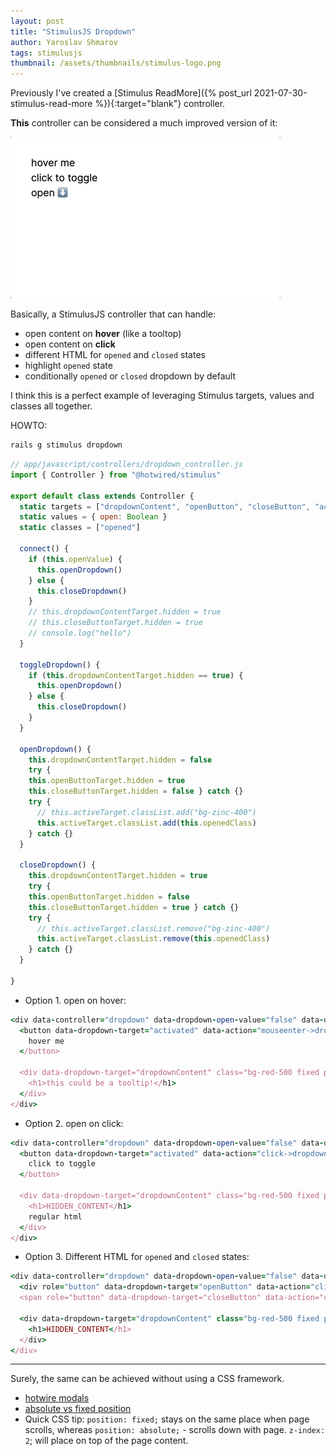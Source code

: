 ```yaml
---
layout: post
title: "StimulusJS Dropdown"
author: Yaroslav Shmarov
tags: stimulusjs
thumbnail: /assets/thumbnails/stimulus-logo.png
---
```


Previously I've created a [Stimulus ReadMore]({% post_url 2021-07-30-stimulus-read-more %}){:target="blank"} controller.

**This** controller can be considered a much improved version of it:

![stimulus-dropdown.gif](/assets/images/stimulus-dropdown.gif)

Basically, a StimulusJS controller that can handle:
* open content on **hover** (like a tooltop)
* open content on **click**
* different HTML for `opened` and `closed` states
* highlight `opened` state
* conditionally `opened` or `closed` dropdown by default

I think this is a perfect example of leveraging Stimulus targets, values and classes all together.

HOWTO:

```sh
rails g stimulus dropdown
```

```js
// app/javascript/controllers/dropdown_controller.js
import { Controller } from "@hotwired/stimulus"

export default class extends Controller {
  static targets = ["dropdownContent", "openButton", "closeButton", "active"]
  static values = { open: Boolean }
  static classes = ["opened"]
  
  connect() {
    if (this.openValue) {
      this.openDropdown()
    } else {
      this.closeDropdown()
    }
    // this.dropdownContentTarget.hidden = true
    // this.closeButtonTarget.hidden = true
    // console.log("hello")
  }
  
  toggleDropdown() {
    if (this.dropdownContentTarget.hidden == true) {
      this.openDropdown()
    } else {
      this.closeDropdown()
    }
  }
  
  openDropdown() {
    this.dropdownContentTarget.hidden = false
    try {
    this.openButtonTarget.hidden = true
    this.closeButtonTarget.hidden = false } catch {}
    try {
      // this.activeTarget.classList.add("bg-zinc-400")
      this.activeTarget.classList.add(this.openedClass)
    } catch {}
  }

  closeDropdown() {
    this.dropdownContentTarget.hidden = true
    try {
    this.openButtonTarget.hidden = false
    this.closeButtonTarget.hidden = true } catch {}
    try {
      // this.activeTarget.classList.remove("bg-zinc-400")
      this.activeTarget.classList.remove(this.openedClass)
    } catch {}
  }

}
```

* Option 1. open on hover:

```ruby
<div data-controller="dropdown" data-dropdown-open-value="false" data-dropdown-opened-class="bg-slate-300">
  <button data-dropdown-target="activated" data-action="mouseenter->dropdown#toggleDropdown mouseleave->dropdown#toggleDropdown">
    hover me
  </button>

  <div data-dropdown-target="dropdownContent" class="bg-red-500 fixed p-4 rounded-md">
    <h1>this could be a tooltip!</h1>
  </div>
</div>
```

* Option 2. open on click:

```ruby
<div data-controller="dropdown" data-dropdown-open-value="false" data-dropdown-opened-class="bg-slate-300">
  <button data-dropdown-target="activated" data-action="click->dropdown#toggleDropdown">
    click to toggle
  </button>

  <div data-dropdown-target="dropdownContent" class="bg-red-500 fixed p-4 rounded-md">
    <h1>HIDDEN_CONTENT</h1>
    regular html
  </div>
</div>
```

* Option 3. Different HTML for `opened` and `closed` states:

```ruby
<div data-controller="dropdown" data-dropdown-open-value="false" data-dropdown-opened-class="bg-slate-300">
  <div role="button" data-dropdown-target="openButton" data-action="click->dropdown#openDropdown">open ⬇️</div>
  <span role="button" data-dropdown-target="closeButton" data-action="click->dropdown#closeDropdown">close ⬆️</span >

  <div data-dropdown-target="dropdownContent" class="bg-red-500 fixed p-4 rounded-md">
    <h1>HIDDEN_CONTENT</h1>
  </div>
</div>
```

****

Surely, the same can be achieved without using a CSS framework.

* [hotwire modals](https://www.bearer.com/blog/how-to-build-modals-with-hotwire-turbo-frames-stimulusjs)
* [absolute vs fixed position](https://css-tricks.com/absolute-relative-fixed-positioining-how-do-they-differ/#absolute)
* Quick CSS tip: `position: fixed;` stays on the same place when page scrolls, whereas `position: absolute;` - scrolls down with page. `z-index: 2`; will place on top of the page content.
